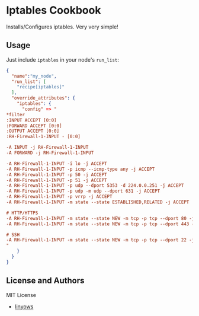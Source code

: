 Iptables Cookbook
=================

Installs/Configures iptables. Very very simple!

Usage
-----

Just include `iptables` in your node's `run_list`:

```json
{
  "name":"my_node",
  "run_list": [
    "recipe[iptables]"
  ],
  "override_attributes": {
    "iptables": {
      "config" => "
*filter
:INPUT ACCEPT [0:0]
:FORWARD ACCEPT [0:0]
:OUTPUT ACCEPT [0:0]
:RH-Firewall-1-INPUT - [0:0]

-A INPUT -j RH-Firewall-1-INPUT
-A FORWARD -j RH-Firewall-1-INPUT

-A RH-Firewall-1-INPUT -i lo -j ACCEPT
-A RH-Firewall-1-INPUT -p icmp --icmp-type any -j ACCEPT
-A RH-Firewall-1-INPUT -p 50 -j ACCEPT
-A RH-Firewall-1-INPUT -p 51 -j ACCEPT
-A RH-Firewall-1-INPUT -p udp --dport 5353 -d 224.0.0.251 -j ACCEPT
-A RH-Firewall-1-INPUT -p udp -m udp --dport 631 -j ACCEPT
-A RH-Firewall-1-INPUT -p vrrp -j ACCEPT
-A RH-Firewall-1-INPUT -m state --state ESTABLISHED,RELATED -j ACCEPT

# HTTP/HTTPS
-A RH-Firewall-1-INPUT -m state --state NEW -m tcp -p tcp --dport 80 -j ACCEPT
-A RH-Firewall-1-INPUT -m state --state NEW -m tcp -p tcp --dport 443 -j ACCEPT

# SSH
-A RH-Firewall-1-INPUT -m state --state NEW -m tcp -p tcp --dport 22 -j ACCEPT
"
    }
  }
}
```

License and Authors
-------------------

MIT License

- [linyows][linyows]

[linyows]: https://github.com/linyows
